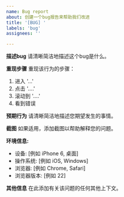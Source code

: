 ```yaml
---
name: Bug report
about: 创建一个bug报告来帮助我们改进
title: '[BUG] '
labels: 'bug'
assignees: ''

---
```


**描述bug**
请清晰简洁地描述这个bug是什么。

**重现步骤**
重现该行为的步骤：
1. 进入 '...'
2. 点击 '....'
3. 滚动到 '....'
4. 看到错误

**预期行为**
请清晰简洁地描述您期望发生的事情。

**截图**
如果适用，添加截图以帮助解释您的问题。

**环境信息:**
 - 设备: [例如 iPhone 6, 桌面]
 - 操作系统: [例如 iOS, Windows]
 - 浏览器: [例如 Chrome, Safari]
 - 浏览器版本: [例如 22]

**其他信息**
在此添加有关该问题的任何其他上下文。
